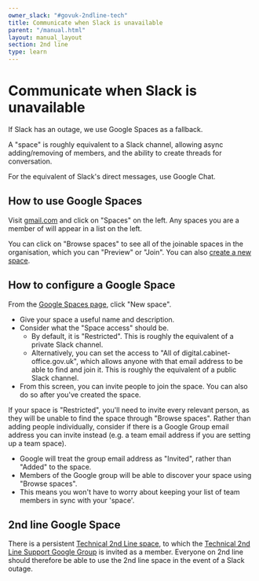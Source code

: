 ```yaml
---
owner_slack: "#govuk-2ndline-tech"
title: Communicate when Slack is unavailable
parent: "/manual.html"
layout: manual_layout
section: 2nd line
type: learn
---
```


# Communicate when Slack is unavailable

If Slack has an outage, we use Google Spaces as a fallback.

A "space" is roughly equivalent to a Slack channel, allowing async adding/removing of members, and the ability to create threads for conversation.

For the equivalent of Slack's direct messages, use Google Chat.

## How to use Google Spaces

Visit [gmail.com](https://gmail.com) and click on "Spaces" on the left.
Any spaces you are a member of will appear in a list on the left.

You can click on "Browse spaces" to see all of the joinable spaces in the organisation, which you can "Preview" or "Join".
You can also [create a new space](#how-to-configure-a-google-space).

## How to configure a Google Space

From the [Google Spaces page](#how-to-use-google-spaces), click "New space".

- Give your space a useful name and description.
- Consider what the "Space access" should be.
  - By default, it is "Restricted". This is roughly the equivalent of a private Slack channel.
  - Alternatively, you can set the access to "All of digital.cabinet-office.gov.uk", which allows anyone with that email address to be able to find and join it. This is roughly the equivalent of a public Slack channel.
- From this screen, you can invite people to join the space. You can also do so after you've created the space.

If your space is "Restricted", you'll need to invite every relevant person, as they will be unable to find the space through "Browse spaces". Rather than adding people individually, consider if there is a Google Group email address you can invite instead (e.g. a team email address if you are setting up a team space).

- Google will treat the group email address as "Invited", rather than "Added" to the space.
- Members of the Google group will be able to discover your space using "Browse spaces".
- This means you won't have to worry about keeping your list of team members in sync with your 'space'.

## 2nd line Google Space

There is a persistent [Technical 2nd Line space](https://mail.google.com/mail/u/0/#chat/space/AAAAuQLSk78), to which the [Technical 2nd Line Support Google Group](https://groups.google.com/a/digital.cabinet-office.gov.uk/g/2nd-line-support) is invited as a member. Everyone on 2nd line should therefore be able to use the 2nd line space in the event of a Slack outage.
